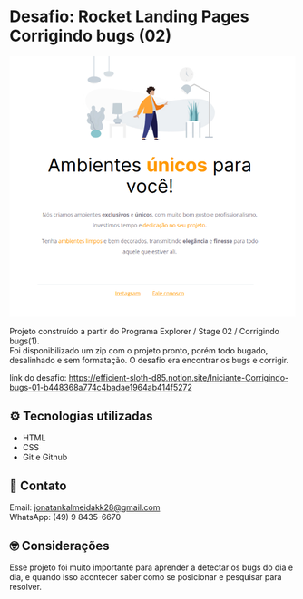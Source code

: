 # Desafio: Rocket Landing Pages Corrigindo bugs (02)


![preview](./images/PreviewWeb.png)


Projeto construído a partir do Programa Explorer / Stage 02 / Corrigindo bugs(1). <br/>
Foi disponibilizado um zip com o projeto pronto, porém todo bugado, desalinhado e sem formatação. O desafio era encontrar os bugs e corrigir.
<br />

link do desafio:  https://efficient-sloth-d85.notion.site/Iniciante-Corrigindo-bugs-01-b448368a774c4badae1964ab414f5272

## ⚙️ Tecnologias utilizadas

- HTML 
- CSS  
- Git e Github

## 🧾 Contato

Email: jonatankalmeidakk28@gmail.com <br />
WhatsApp: (49) 9 8435-6670

## 🤓 Considerações

Esse projeto foi muito importante para aprender a detectar os bugs do dia e dia, e quando isso acontecer saber como se posicionar e pesquisar para resolver.
